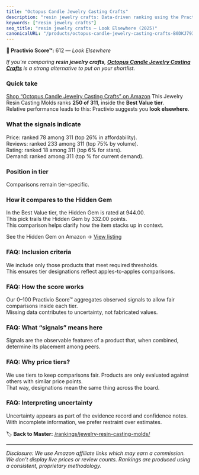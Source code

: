 ```yaml
---
title: "Octopus Candle Jewelry Casting Crafts"
description: "resin jewelry crafts: Data-driven ranking using the Practivio Score™. Positioned by quality, value, demand, findability, momentum."
keywords: ["resin jewelry crafts"]
seo_title: "resin jewelry crafts — Look Elsewhere (2025)"
canonicalURL: "/products/octopus-candle-jewelry-casting-crafts-B0DKJ793TW/"
---
```


**🚫 Practivio Score™:** 612 — _Look Elsewhere_


*If you're comparing **resin jewelry crafts**, **[Octopus Candle Jewelry Casting Crafts](https://www.amazon.com/dp/B0DKJ793TW?tag=practivio-20)** is a strong alternative to put on your shortlist.*
### Quick take
[Shop “Octopus Candle Jewelry Casting Crafts” on Amazon](https://www.amazon.com/dp/B0DKJ793TW?tag=practivio-20)
This Jewelry Resin Casting Molds ranks **250 of 311**, inside the **Best Value tier**.  
Relative performance leads to this: Practivio suggests you **look elsewhere**.

### What the signals indicate
Price: ranked 78 among 311 (top 26% in affordability).  
Reviews: ranked 233 among 311 (top 75% by volume).  
Rating: ranked 18 among 311 (top 6% for stars).  
Demand: ranked  among 311 (top % for current demand).

### Position in tier
Comparisons remain tier-specific.

### How it compares to the Hidden Gem
In the Best Value tier, the Hidden Gem is rated at 944.00.  
This pick trails the Hidden Gem by 332.00 points.  
This comparison helps clarify how the item stacks up in context.  

See the Hidden Gem on Amazon → [View listing](https://www.amazon.com/dp/B0871WGZKP?tag=practivio-20)

### FAQ: Inclusion criteria
We include only those products that meet required thresholds.  
This ensures tier designations reflect apples-to-apples comparisons.

### FAQ: How the score works
Our 0–100 Practivio Score™ aggregates observed signals to allow fair comparisons inside each tier.  
Missing data contributes to uncertainty, not fabricated values.

### FAQ: What “signals” means here
Signals are the observable features of a product that, when combined, determine its placement among peers.

### FAQ: Why price tiers?
We use tiers to keep comparisons fair. Products are only evaluated against others with similar price points.  
That way, designations mean the same thing across the board.

### FAQ: Interpreting uncertainty
Uncertainty appears as part of the evidence record and confidence notes.  
With incomplete information, we prefer restraint over estimates.


🏷️ **Back to Master:** [/rankings/jewelry-resin-casting-molds/](/rankings/jewelry-resin-casting-molds/)

---
_Disclosure: We use Amazon affiliate links which may earn a commission. We don’t display live prices or review counts. Rankings are produced using a consistent, proprietary methodology._
